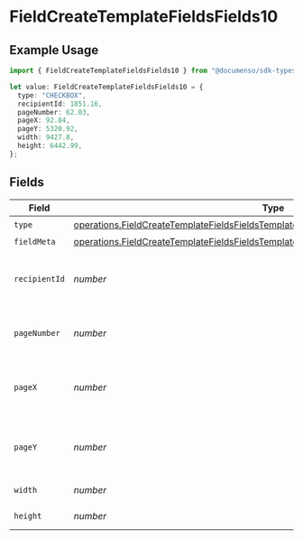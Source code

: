 # FieldCreateTemplateFieldsFields10

## Example Usage

```typescript
import { FieldCreateTemplateFieldsFields10 } from "@documenso/sdk-typescript/models/operations";

let value: FieldCreateTemplateFieldsFields10 = {
  type: "CHECKBOX",
  recipientId: 1851.16,
  pageNumber: 62.03,
  pageX: 92.84,
  pageY: 5320.92,
  width: 9427.8,
  height: 6442.99,
};
```

## Fields

| Field                                                                                                                                                                                            | Type                                                                                                                                                                                             | Required                                                                                                                                                                                         | Description                                                                                                                                                                                      |
| ------------------------------------------------------------------------------------------------------------------------------------------------------------------------------------------------ | ------------------------------------------------------------------------------------------------------------------------------------------------------------------------------------------------ | ------------------------------------------------------------------------------------------------------------------------------------------------------------------------------------------------ | ------------------------------------------------------------------------------------------------------------------------------------------------------------------------------------------------ |
| `type`                                                                                                                                                                                           | [operations.FieldCreateTemplateFieldsFieldsTemplatesFieldsRequestRequestBody10Type](../../models/operations/fieldcreatetemplatefieldsfieldstemplatesfieldsrequestrequestbody10type.md)           | :heavy_check_mark:                                                                                                                                                                               | N/A                                                                                                                                                                                              |
| `fieldMeta`                                                                                                                                                                                      | [operations.FieldCreateTemplateFieldsFieldsTemplatesFieldsRequestRequestBody10FieldMeta](../../models/operations/fieldcreatetemplatefieldsfieldstemplatesfieldsrequestrequestbody10fieldmeta.md) | :heavy_minus_sign:                                                                                                                                                                               | N/A                                                                                                                                                                                              |
| `recipientId`                                                                                                                                                                                    | *number*                                                                                                                                                                                         | :heavy_check_mark:                                                                                                                                                                               | The ID of the recipient to create the field for.                                                                                                                                                 |
| `pageNumber`                                                                                                                                                                                     | *number*                                                                                                                                                                                         | :heavy_check_mark:                                                                                                                                                                               | The page number the field will be on.                                                                                                                                                            |
| `pageX`                                                                                                                                                                                          | *number*                                                                                                                                                                                         | :heavy_check_mark:                                                                                                                                                                               | The X coordinate of where the field will be placed.                                                                                                                                              |
| `pageY`                                                                                                                                                                                          | *number*                                                                                                                                                                                         | :heavy_check_mark:                                                                                                                                                                               | The Y coordinate of where the field will be placed.                                                                                                                                              |
| `width`                                                                                                                                                                                          | *number*                                                                                                                                                                                         | :heavy_check_mark:                                                                                                                                                                               | The width of the field.                                                                                                                                                                          |
| `height`                                                                                                                                                                                         | *number*                                                                                                                                                                                         | :heavy_check_mark:                                                                                                                                                                               | The height of the field.                                                                                                                                                                         |